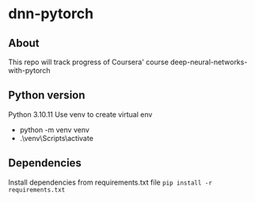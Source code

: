 # dnn-pytorch
## About
This repo will track progress of Coursera' course deep-neural-networks-with-pytorch 

## Python version
Python 3.10.11
Use venv to create virtual env
- python -m venv venv
- .\venv\Scripts\activate

## Dependencies
Install dependencies from requirements.txt file
`pip install -r requirements.txt`



